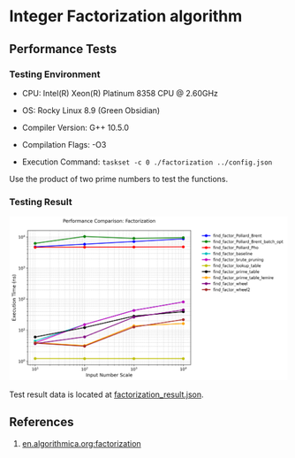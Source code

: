 # Integer Factorization algorithm

## Performance Tests

### Testing Environment

+ CPU: Intel(R) Xeon(R) Platinum 8358 CPU @ 2.60GHz

+ OS: Rocky Linux 8.9 (Green Obsidian)

+ Compiler Version: G++ 10.5.0

+ Compilation Flags: -O3

+ Execution Command: `taskset -c 0 ./factorization ../config.json`

Use the product of two prime numbers to test the functions.

### Testing Result

<img src="../images/factorization_result_old.png" alt="Factorization" width="850" height="auto">

Test result data is located at [factorization_result.json](./factorization_result.json).

## References

1. [en.algorithmica.org:factorization](https://en.algorithmica.org/hpc/algorithms/factorization/)
